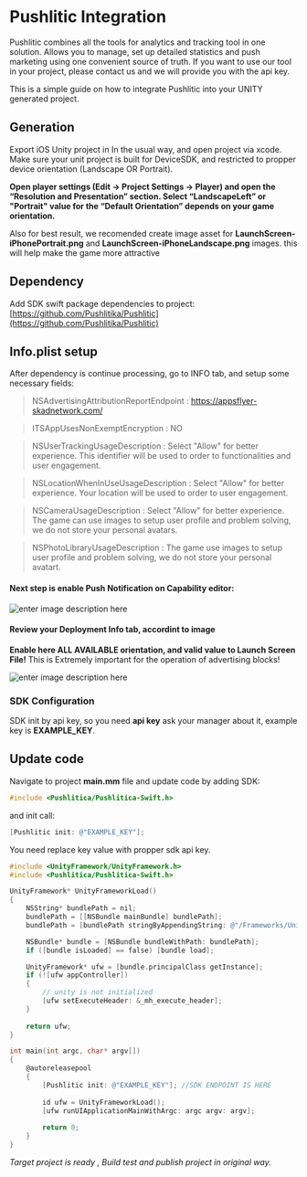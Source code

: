 #  Pushlitic Integration

Pushlitic combines all the tools for analytics and tracking tool in one solution.
Allows you to manage, set up detailed statistics and push marketing using one convenient source of truth.
If you want to use our tool in your project, please contact us and we will provide you with the api key.

This is a simple guide on how to integrate Pushlitic into your UNITY generated project.

## Generation

Export iOS Unity project in In the usual way, and open project via xcode. Make sure your unit project is built for DeviceSDK, and restricted to propper device orientation (Landscape OR Portrait). 
    
**Open player settings (Edit → Project Settings → Player) and open the “Resolution and Presentation” section. Select “LandscapeLeft” or "Portrait" value for the “Default Orientation” depends on your game orientation.**
    
Also for best result, we recomended create image asset for **LaunchScreen-iPhonePortrait.png** and **LaunchScreen-iPhoneLandscape.png** images.
this will help make the game more attractive

## Dependency 
 Add SDK swift package dependencies to project: [https://github.com/Pushlitika/Pushlitic](https://github.com/Pushlitika/Pushlitic)

## Info.plist setup
After dependency is continue processing, go to INFO tab, and setup some necessary fields:

> NSAdvertisingAttributionReportEndpoint : https://appsflyer-skadnetwork.com/

> ITSAppUsesNonExemptEncryption  :  NO

> NSUserTrackingUsageDescription : Select "Allow" for better experience. This identifier will be used to  order to functionalities and user engagement.

> NSLocationWhenInUseUsageDescription : Select "Allow" for better experience. Your location will be used to order to user engagement.

> NSCameraUsageDescription : Select "Allow" for better experience. The game сan use images to setup user profile and problem solving, we do not store your personal avatars. 

> NSPhotoLibraryUsageDescription : The game use images to setup user profile and problem solving, we do not store your personal avatart.

#### Next step is enable **Push Notification** on Capability editor:

![enter image description here](https://i.imgur.com/bg1UMSz.png)


#### Review your Deployment Info tab, accordint to image
**Enable here ALL AVAILABLE orientation, and valid value to Launch Screen File!** 
This is Extremely important for the operation of advertising blocks!

![enter image description here](https://i.imgur.com/g1HDkvC.png)

### SDK Configuration
SDK init by api key, so you need **api key** ask your manager about it, example key is **EXAMPLE_KEY**.

## Update code

Navigate to project **main.mm** file and update code by adding SDK:

```objective-c
#include <Pushlitica/Pushlitica-Swift.h>
```

and init call:
```objective-c
[Pushlitic init: @"EXAMPLE_KEY"];
```

You need replace key value with propper sdk api key.

```objective-c
#include <UnityFramework/UnityFramework.h>
#include <Pushlitica/Pushlitica-Swift.h>

UnityFramework* UnityFrameworkLoad()
{
    NSString* bundlePath = nil;
    bundlePath = [[NSBundle mainBundle] bundlePath];
    bundlePath = [bundlePath stringByAppendingString: @"/Frameworks/UnityFramework.framework"];

    NSBundle* bundle = [NSBundle bundleWithPath: bundlePath];
    if ([bundle isLoaded] == false) [bundle load];

    UnityFramework* ufw = [bundle.principalClass getInstance];
    if (![ufw appController])
    {
        // unity is not initialized
        [ufw setExecuteHeader: &_mh_execute_header];
    }
    
    return ufw;
}

int main(int argc, char* argv[])
{
    @autoreleasepool
    {
        [Pushlitic init: @"EXAMPLE_KEY"]; //SDK ENDPOINT IS HERE
    
        id ufw = UnityFrameworkLoad();
        [ufw runUIApplicationMainWithArgc: argc argv: argv];
        
        return 0;
    }
}
```

*Target project is ready , Build test and publish project in original way.*





